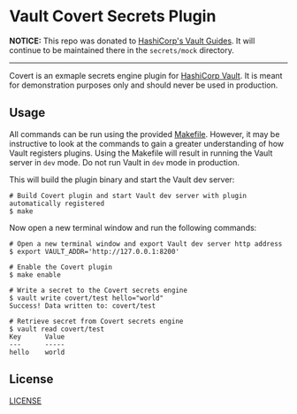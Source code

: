 # Vault Covert Secrets Plugin

**NOTICE:** This repo was donated to [HashiCorp's Vault Guides](https://github.com/hashicorp/vault-guides). It will continue to be maintained there in the `secrets/mock` directory.

---

Covert is an exmaple secrets engine plugin for [HashiCorp Vault](https://www.vaultproject.io/). It is meant for demonstration purposes only and should never be used in production.

## Usage

All commands can be run using the provided [Makefile](./Makefile). However, it may be instructive to look at the commands to gain a greater understanding of how Vault registers plugins. Using the Makefile will result in running the Vault server in `dev` mode. Do not run Vault in `dev` mode in production.

This will build the plugin binary and start the Vault dev server:
```
# Build Covert plugin and start Vault dev server with plugin automatically registered
$ make
```

Now open a new terminal window and run the following commands:
```
# Open a new terminal window and export Vault dev server http address
$ export VAULT_ADDR='http://127.0.0.1:8200'

# Enable the Covert plugin
$ make enable

# Write a secret to the Covert secrets engine
$ vault write covert/test hello="world"
Success! Data written to: covert/test

# Retrieve secret from Covert secrets engine
$ vault read covert/test
Key      Value
---      -----
hello    world
```

## License

[LICENSE](./LICENSE)